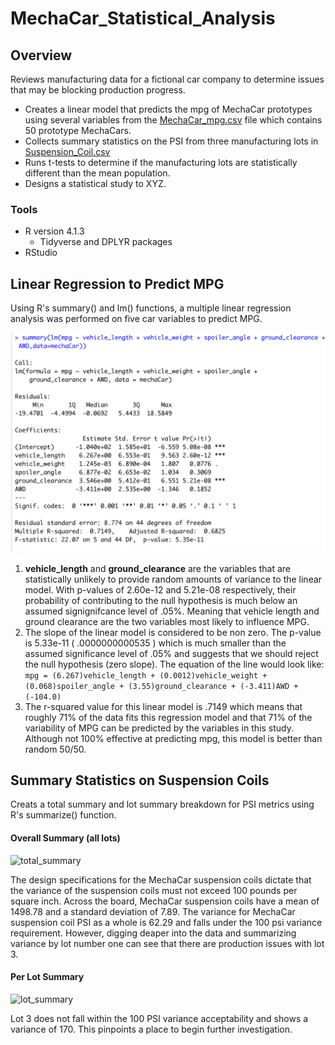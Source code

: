# MechaCar_Statistical_Analysis

## Overview
Reviews manufacturing data for a fictional car company to determine issues that may be blocking production progress.

- Creates a linear model that predicts the mpg of MechaCar prototypes using several variables from the [MechaCar_mpg.csv](MechaCar_mpg.csv) file which contains 50 prototype MechaCars.
- Collects summary statistics on the PSI from three manufacturing lots in [Suspension_Coil.csv](Suspension_Coil.csv)
- Runs t-tests to determine if the manufacturing lots are statistically different than the mean population.
- Designs a statistical study to XYZ.

### Tools
- R version 4.1.3
  - Tidyverse and DPLYR packages
- RStudio

## Linear Regression to Predict MPG
Using R's summary() and lm() functions, a multiple linear regression analysis was performed on five car variables to predict MPG.


![Linear_Regression](/Resources/linearRegression.png)

1. **vehicle_length** and **ground_clearance** are the variables that are statistically unlikely to provide random amounts of variance to the linear model. With p-values of 2.60e-12 and 5.21e-08 respectively, their probability of contributing to the null hypothesis is much below an assumed signignifcance level of .05%.  Meaning that vehicle length and ground clearance are the two variables most likely to influence MPG.  
2. The slope of the linear model is considered to be non zero. The p-value is 5.33e-11 ( .0000000000535 ) which is much smaller than the assumed significance level of .05% and suggests that we should reject the null hypothesis (zero slope). The equation of the line would look like: 
``` mpg = (6.267)vehicle_length + (0.0012)vehicle_weight + (0.068)spoiler_angle + (3.55)ground_clearance + (-3.411)AWD + (-104.0)```
3. The r-squared value for this linear model is .7149 which means that roughly 71% of the data fits this regression model and that 71% of the variability of MPG can be predicted by the variables in this study. Although not 100% effective at predicting mpg, this model is better than random 50/50.

## Summary Statistics on Suspension Coils

Creats a total summary and lot summary breakdown for PSI metrics using R's summarize() function.

#### Overall Summary (all lots)
![total_summary](/Resources/total_summary.png)

The design specifications for the MechaCar suspension coils dictate that the variance of the suspension coils must not exceed 100 pounds per square inch. Across the board, MechaCar suspension coils have a mean of 1498.78 and a standard deviation of 7.89.  The variance for MechaCar suspension coil PSI as a whole is 62.29 and falls under the 100 psi variance requirement.  However, digging deaper into the data and summarizing variance by lot number one can see that there are production issues with lot 3.

#### Per Lot Summary
![lot_summary](/Resources/lot_summary.png)

Lot 3 does not fall within the 100 PSI variance acceptability and shows a variance of 170.  This pinpoints a place to begin further investigation.
